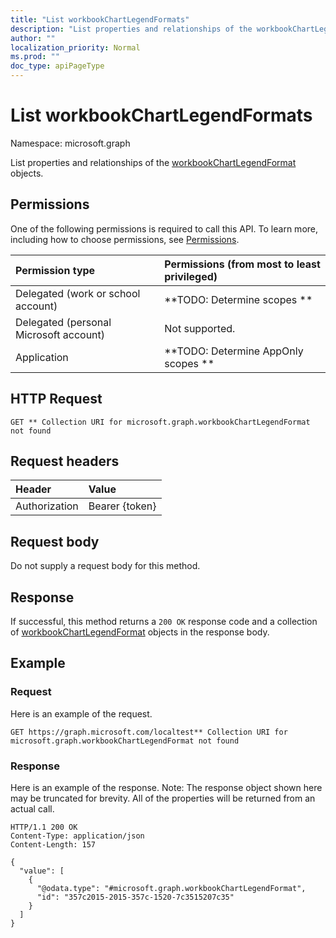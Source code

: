 ```yaml
---
title: "List workbookChartLegendFormats"
description: "List properties and relationships of the workbookChartLegendFormat objects."
author: ""
localization_priority: Normal
ms.prod: ""
doc_type: apiPageType
---
```


# List workbookChartLegendFormats

Namespace: microsoft.graph

List properties and relationships of the [workbookChartLegendFormat](../resources/workbookchartlegendformat.md) objects.

## Permissions
One of the following permissions is required to call this API. To learn more, including how to choose permissions, see [Permissions](/concepts/permissions-reference.md).

|Permission type|Permissions (from most to least privileged)|
|:---|:---|
|Delegated (work or school account)|**TODO: Determine scopes **|
|Delegated (personal Microsoft account)|Not supported.|
|Application|**TODO: Determine AppOnly scopes **|

## HTTP Request
<!-- {
  "blockType": "ignored"
}
-->
``` http
GET ** Collection URI for microsoft.graph.workbookChartLegendFormat not found
```

## Request headers
|Header|Value|
|:---|:---|
|Authorization|Bearer {token}|

## Request body
Do not supply a request body for this method.

## Response
If successful, this method returns a `200 OK` response code and a collection of [workbookChartLegendFormat](../resources/workbookchartlegendformat.md) objects in the response body.

## Example

### Request
Here is an example of the request.
<!-- {
  "blockType": "request",
  "name": "get_workbookchartlegendformat"
}
-->
``` http
GET https://graph.microsoft.com/localtest** Collection URI for microsoft.graph.workbookChartLegendFormat not found
```

### Response
Here is an example of the response. Note: The response object shown here may be truncated for brevity. All of the properties will be returned from an actual call.
<!-- {
  "blockType": "response",
  "truncated": true,
  "@odata.type": "collection(microsoft.graph.workbookchartlegendformat)"
}
-->
``` http
HTTP/1.1 200 OK
Content-Type: application/json
Content-Length: 157

{
  "value": [
    {
      "@odata.type": "#microsoft.graph.workbookChartLegendFormat",
      "id": "357c2015-2015-357c-1520-7c3515207c35"
    }
  ]
}
```

